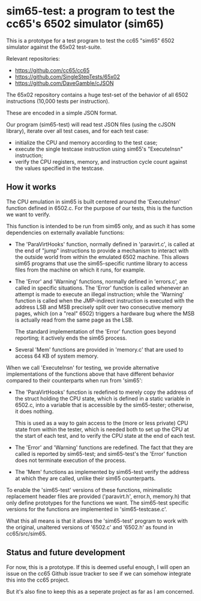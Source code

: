 
sim65-test: a program to test the cc65's 6502 simulator (sim65)
===============================================================

This is a prototype for a test program to test the cc65 "sim65" 6502 simulator against the 65x02 test-suite.

Relevant repositories:

* https://github.com/cc65/cc65
* https://github.com/SingleStepTests/65x02
* https://github.com/DaveGamble/cJSON

The 65x02 repository contains a huge test-set of the behavior of all 6502 instructions (10,000 tests per instruction).

These are encoded in a simple JSON format.

Our program (sim65-test) will read test JSON files (using the cJSON library), iterate over all test cases, and for
each test case:

- initialize the CPU and memory according to the test case;
- execute the single testcase instruction using sim65's "ExecuteInsn" instruction;
- verify the CPU registers, memory, and instruction cycle count against the values specified in the testcase.


How it works
------------

The CPU emulation in sim65 is built centered around the 'ExecuteInsn' function defined in 6502.c. For the purpose of
our tests, this is the function we want to verify.

This function is intended to be run from sim65 only, and as such it has some dependencies on externally available
functions:

- The 'ParaVirtHooks' function, normally defined in 'paravirt.c', is called at the end of "jump" instructions to
  provide a mechanism to interact with the outside world from within the emulated 6502 machine. This allows sim65
  programs that use the sim65-specific runtime library to access files from the machine on which it runs, for
  example.

- The 'Error' and 'Warning' functions, normally defined in 'errors.c', are called in specific situations. The
  'Error' function is called whenever an attempt is made to execute an illegal instruction; while the 'Warning'
  function is called when the JMP-indirect instruction is executed with the address LSB and MSB precisely split
  over two consecutive memory pages, which (on a "real" 6502) triggers a hardware bug where the MSB is actually
  read from the same page as the LSB.

  The standard implementation of the 'Error' function goes beyond reporting; it actively ends the sim65 process.

- Several 'Mem' functions are provided in 'memory.c' that are used to access 64 KB of system memory.

When we call 'ExecuteInsn' for testing, we provide alternative implementations of the functions above that
have different behavior compared to their counterparts when run from 'sim65':

- The 'ParaVirtHooks' function is redefined to merely copy the address of the struct holding the CPU state, which
  is defined in a static variable in 6502.c, into a variable that is accessible by the sim65-tester; otherwise,
  it does nothing.

  This is used as a way to gain access to the (more or less private) CPU state from within the tester, which is
  needed both to set up the CPU at the start of each test, and to verify the CPU state at the end of each test.

- The 'Error' and 'Warning' functions are redefined. The fact that they are called is reported by sim65-test;
  and sim65-test's the 'Error' function does not terminate execution of the process.

- The 'Mem' functions as implemented by sim65-test verify the address at which they are called, unlike their
  sim65 counterparts.

To enable the 'sim65-test' versions of these functions, minimalistic replacement header files are provided
('paravirt.h', error.h, memory.h) that only define prototypes for the functions we want. The sim65-test
specific versions for the functions are implemented in 'sim65-testcase.c'.

What this all means is that it allows the 'sim65-test' program to work with the original, unaltered versions
of '6502.c' and '6502.h' as found in cc65/src/sim65.


Status and future development
-----------------------------

For now, this is a prototype. If this is deemed useful enough, I will open an issue on the cc65 Github issue
tracker to see if we can somehow integrate this into the cc65 project.

But it's also fine to keep this as a seperate project as far as I am concerned.
